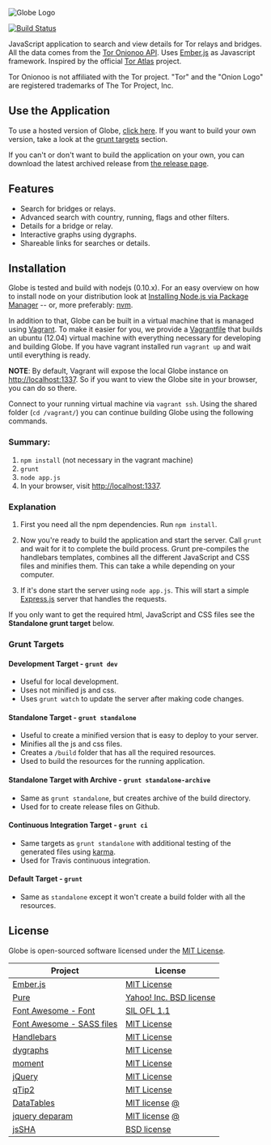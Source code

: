 ![Globe Logo][]

[![Build Status](https://travis-ci.org/makepanic/globe.png?branch=master)](https://travis-ci.org/makepanic/globe)


JavaScript application to search and view details for Tor relays and bridges.
All the data comes from the [Tor Onionoo API][].  Uses [Ember.js][] as
Javascript framework.  Inspired by the official [Tor Atlas][] project.

Tor Onionoo is not affiliated with the Tor project.  "Tor" and the "Onion Logo"
are registered trademarks of The Tor Project, Inc.


## Use the Application

To use a hosted version of Globe, [click here][].  If you want to build your
own version, take a look at the [grunt targets](#grunt-targets) section.

If you can't or don't want to build the application on your own, you can
download the latest archived release from [the release page][].


## Features

- Search for bridges or relays.
- Advanced search with country, running, flags and other filters.
- Details for a bridge or relay.
- Interactive graphs using dygraphs.
- Shareable links for searches or details.


## Installation

Globe is tested and build with nodejs (0.10.x).  For an easy overview on how
to install node on your distribution look at
[Installing Node.js via Package Manager][] -- or, more preferably: [nvm][].

In addition to that, Globe can be built in a virtual machine that is managed
using [Vagrant][].  To make it easier for you, we provide a [Vagrantfile][]
that builds an ubuntu (12.04) virtual machine with everything necessary for
developing and building Globe.  If you have vagrant installed run `vagrant up`
and wait until everything is ready.

**NOTE**: By default, Vagrant will expose the local Globe instance on
[http://localhost:1337][].  So if you want to view the Globe site in your
browser, you can do so there.

Connect to your running virtual machine via `vagrant ssh`.  Using the shared
folder (`cd /vagrant/`) you can continue building Globe using the following
commands.


### Summary:

1. `npm install` (not necessary in the vagrant machine)
2. `grunt`
3. `node app.js`
4. In your browser, visit [http://localhost:1337][].


### Explanation

1. First you need all the npm dependencies.  Run `npm install`.

2. Now you're ready to build the application and start the server.  Call
   `grunt` and wait for it to complete the build process.  Grunt pre-compiles
   the handlebars templates, combines all the different JavaScript and CSS
   files and minifies them.  This can take a while depending on your computer.

3. If it's done start the server using `node app.js`.  This will start a simple
   [Express.js][] server that handles the requests.

If you only want to get the required html, JavaScript and CSS files see the
**Standalone grunt target** below.


### Grunt Targets


#### Development Target - `grunt dev`

- Useful for local development.
- Uses not minified js and css.
- Uses `grunt watch` to update the server after making code changes.


#### Standalone Target - `grunt standalone`

- Useful to create a minified version that is easy to deploy to your server.
- Minifies all the js and css files.
- Creates a `/build` folder that has all the required resources.
- Used to build the resources for the running application.


#### Standalone Target with Archive - `grunt standalone-archive`

- Same as `grunt standalone`, but creates archive of the build directory.
- Used for to create release files on Github.


#### Continuous Integration Target - `grunt ci`

- Same targets as `grunt standalone` with additional testing of the generated
  files using [karma][].
- Used for Travis continuous integration.


#### Default Target - `grunt`

- Same as `standalone` except it won't create a build folder with all the
  resources.


## License

Globe is open-sourced software licensed under the [MIT License][].

Project | License
--- | ---
[Ember.js](http://emberjs.com/) | [MIT License](http://opensource.org/licenses/MIT)
[Pure](http://purecss.io/) | [Yahoo! Inc. BSD license](https://github.com/yui/pure/blob/master/LICENSE.md)
[Font Awesome - Font](http://purecss.io/) | [SIL OFL 1.1](http://scripts.sil.org/OFL)
[Font Awesome - SASS files](http://purecss.io/) | [MIT License](http://opensource.org/licenses/mit-license.html)
[Handlebars](http://handlebarsjs.com/) | [MIT License](http://opensource.org/licenses/MIT)
[dygraphs](http://dygraphs.com/) | [MIT License](http://opensource.org/licenses/MIT)
[moment](http://momentjs.com/) | [MIT License](http://opensource.org/licenses/MIT)
[jQuery](http://jquery.com/) | [MIT License](http://opensource.org/licenses/MIT)
[qTip2](http://qtip2.com/) | [MIT License](http://opensource.org/licenses/MIT)
[DataTables](https://datatables.net/) | [MIT license](http://opensource.org/licenses/MIT) [@](http://datatables.net/license_mit)
[jquery deparam](https://github.com/chrissrogers/jquery-deparam/blob/master/jquery-deparam.js) | [MIT license](http://opensource.org/licenses/MIT) [@](http://benalman.com/about/license/)
[jsSHA](http://caligatio.github.io/jsSHA/) | [BSD license](https://github.com/Caligatio/jsSHA/blob/release-1.42/LICENSE)


  [Globe Logo]: https://raw.github.com/makepanic/globe/master/res/others/logo-big.png "Globe Logo"
  [Tor Onionoo API]: https://onionoo.torproject.org/ "Tor Onionoo API"
  [Ember.js]: http://emberjs.com/ "Ember.js"
  [Tor Atlas]: https://atlas.torproject.org/ "Tor Atlas"
  [click here]: https://globe.torproject.org/ "Tor Globe"
  [the release page]: https://github.com/makepanic/globe/releases "Tor Globe Releases"
  [MIT License]: http://opensource.org/licenses/MIT "MIT License"
  [Installing Node.js via Package Manager]: https://github.com/joyent/node/wiki/Installing-Node.js-via-package-manager "Installing Node.js via Package Manager"
  [nvm]: https://github.com/creationix/nvm "NVM - Node Version Manager"
  [Vagrant]: https://www.vagrantup.com/ "Vagrant"
  [Vagrantfile]: https://gitweb.torproject.org/globe.git/blob/HEAD:/Vagrantfile "Vagrantfile"
  [Express.js]: http://expressjs.com/ "Express.js"
  [karma]: https://karma-runner.github.io/0.12/index.html "Karma"
  [http://localhost:1337]: http://localhost:1337 "View Globe Locally"
